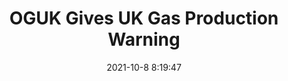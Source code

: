 ---
"title": "OGUK Gives UK Gas Production Warning"
"date": "2021-10-8 8:19:47"
"feed_name": "RIGZONE"
"feed_website": "http://www.rigzone.com/"
"feed_rss": "http://www.rigzone.com/news/rss/rigzone_latest.aspx"
"link": "https://www.rigzone.com/news/oguk_gives_uk_gas_production_warning-08-oct-2021-166658-article/?rss=true"
"source": "None"
"file": "_posts/2021-1-1-7244561787d68bdca3258ffb9efa316d14300703.md"
"accident": "0"
"drilling": "0"
"dead": "0"
"injured": "0"
"arrested": "0"
"place": "unknown place"
"where": "unknown site"
"causes": "unknown"
"place_uri": "unknown place"
---